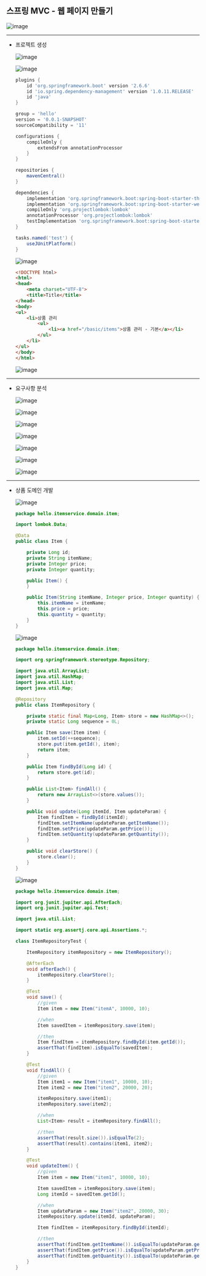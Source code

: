 ## **스프링 MVC - 웹 페이지 만들기**

![image](https://user-images.githubusercontent.com/79301439/162224596-d5d36f72-6c8f-4ce8-bc62-3a9c1e1c8fae.png)

***
  * 프로젝트 생성
    
    ![image](https://user-images.githubusercontent.com/79301439/162344101-6c988ace-ecb6-4000-bea5-fbc72d48de08.png)
    
    ![image](https://user-images.githubusercontent.com/79301439/162344161-21d2f1a8-4aa8-4c71-95b6-128c5ee97616.png)
    
    ```gradle
    plugins {
        id 'org.springframework.boot' version '2.6.6'
        id 'io.spring.dependency-management' version '1.0.11.RELEASE'
        id 'java'
    }

    group = 'hello'
    version = '0.0.1-SNAPSHOT'
    sourceCompatibility = '11'

    configurations {
        compileOnly {
            extendsFrom annotationProcessor
        }
    }

    repositories {
        mavenCentral()
    }

    dependencies {
        implementation 'org.springframework.boot:spring-boot-starter-thymeleaf'
        implementation 'org.springframework.boot:spring-boot-starter-web'
        compileOnly 'org.projectlombok:lombok'
        annotationProcessor 'org.projectlombok:lombok'
        testImplementation 'org.springframework.boot:spring-boot-starter-test'
    }

    tasks.named('test') {
        useJUnitPlatform()
    }
    ```
    
    ![image](https://user-images.githubusercontent.com/79301439/162344272-f5c159d6-cd91-4352-afe5-acaf64974c53.png)
    
    ```html
    <!DOCTYPE html>
    <html>
    <head>
        <meta charset="UTF-8">
        <title>Title</title>
    </head>
    <body>
    <ul>
        <li>상품 관리
            <ul>
                <li><a href="/basic/items">상품 관리 - 기본</a></li>
            </ul>
        </li>
    </ul>
    </body>
    </html>
    ```
    
    ![image](https://user-images.githubusercontent.com/79301439/162344383-29257520-1756-4db7-8c76-172600a7dc09.png)

***
  * 요구사항 분석
    
    ![image](https://user-images.githubusercontent.com/79301439/162346949-bbf326df-e855-4bc9-9b85-10e6aa27abc2.png)
    
    ![image](https://user-images.githubusercontent.com/79301439/162346968-fff85c66-5d16-4ab2-9a87-61509deefd1d.png)
    
    ![image](https://user-images.githubusercontent.com/79301439/162346990-af2cc690-0dbf-4357-8132-31a4e3d727a9.png)
    
    ![image](https://user-images.githubusercontent.com/79301439/162347013-6e566c42-275c-4ff4-8f06-faaba6af8635.png)
    
    ![image](https://user-images.githubusercontent.com/79301439/162347037-1e617e21-1238-47ba-99e8-77f0390e70c7.png)
    
    ![image](https://user-images.githubusercontent.com/79301439/162347113-2d272ce6-d30e-465d-8eb6-6e3af53a716b.png)
    
    ![image](https://user-images.githubusercontent.com/79301439/162347145-8747690b-37cb-4c2f-99fd-889338fceaa3.png)

***
  * 상품 도메인 개발
    
    ![image](https://user-images.githubusercontent.com/79301439/162381149-5356cc5b-5097-4bb0-9062-6c91851099ec.png)
    
    ```java
    package hello.itemservice.domain.item;

    import lombok.Data;

    @Data
    public class Item {

        private Long id;
        private String itemName;
        private Integer price;
        private Integer quantity;

        public Item() {
        }

        public Item(String itemName, Integer price, Integer quantity) {
            this.itemName = itemName;
            this.price = price;
            this.quantity = quantity;
        }
    }
    ```
    
    ![image](https://user-images.githubusercontent.com/79301439/162381229-4ff2172d-8d4c-4f93-91b7-cfc6cb05ce39.png)
    
    ```java
    package hello.itemservice.domain.item;

    import org.springframework.stereotype.Repository;

    import java.util.ArrayList;
    import java.util.HashMap;
    import java.util.List;
    import java.util.Map;

    @Repository
    public class ItemRepository {

        private static final Map<Long, Item> store = new HashMap<>();
        private static Long sequence = 0L;

        public Item save(Item item) {
            item.setId(++sequence);
            store.put(item.getId(), item);
            return item;
        }

        public Item findById(Long id) {
            return store.get(id);
        }

        public List<Item> findAll() {
            return new ArrayList<>(store.values());
        }

        public void update(Long itemId, Item updateParam) {
            Item findItem = findById(itemId);
            findItem.setItemName(updateParam.getItemName());
            findItem.setPrice(updateParam.getPrice());
            findItem.setQuantity(updateParam.getQuantity());
        }

        public void clearStore() {
            store.clear();
        }
    }
    ```
    
    ![image](https://user-images.githubusercontent.com/79301439/162381321-870b95c0-08a9-49d3-be91-d60f3986cb93.png)
    
    ```java
    package hello.itemservice.domain.item;

    import org.junit.jupiter.api.AfterEach;
    import org.junit.jupiter.api.Test;

    import java.util.List;

    import static org.assertj.core.api.Assertions.*;

    class ItemRepositoryTest {

        ItemRepository itemRepository = new ItemRepository();

        @AfterEach
        void afterEach() {
            itemRepository.clearStore();
        }

        @Test
        void save() {
            //given
            Item item = new Item("itemA", 10000, 10);

            //when
            Item savedItem = itemRepository.save(item);

            //then
            Item findItem = itemRepository.findById(item.getId());
            assertThat(findItem).isEqualTo(savedItem);
        }

        @Test
        void findAll() {
            //given
            Item item1 = new Item("item1", 10000, 10);
            Item item2 = new Item("item2", 20000, 20);

            itemRepository.save(item1);
            itemRepository.save(item2);

            //when
            List<Item> result = itemRepository.findAll();

            //then
            assertThat(result.size()).isEqualTo(2);
            assertThat(result).contains(item1, item2);
        }

        @Test
        void updateItem() {
            //given
            Item item = new Item("item1", 10000, 10);

            Item savedItem = itemRepository.save(item);
            Long itemId = savedItem.getId();

            //when
            Item updateParam = new Item("item2", 20000, 30);
            itemRepository.update(itemId, updateParam);

            Item findItem = itemRepository.findById(itemId);

            //then
            assertThat(findItem.getItemName()).isEqualTo(updateParam.getItemName());
            assertThat(findItem.getPrice()).isEqualTo(updateParam.getPrice());
            assertThat(findItem.getQuantity()).isEqualTo(updateParam.getQuantity());
        }
    }
    ```
